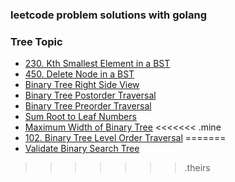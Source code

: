 ### leetcode problem solutions with golang

### Tree Topic
* [230. Kth Smallest Element in a BST](src/kthSmallest.go)
* [450. Delete Node in a BST](src/deleteNode.go)
* [Binary Tree Right Side View](src/rightSideView.go)
* [Binary Tree Postorder Traversal](src/postorderTraversal.go)
* [Binary Tree Preorder Traversal](src/preorderTraversal.go)
* [Sum Root to Leaf Numbers](src/sumNumbers.go)
* [Maximum Width of Binary Tree](src/widthOfBinaryTree.go)
<<<<<<< .mine
* [102. Binary Tree Level Order Traversal](src/levelOrder.go)
=======
* [Validate Binary Search Tree](src/isValidBST.go)
>>>>>>> .theirs
